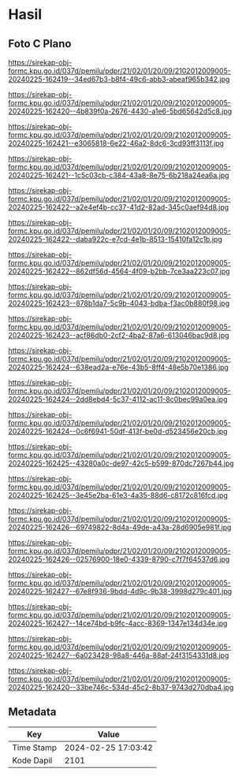 # Hasil

## Foto C Plano

https://sirekap-obj-formc.kpu.go.id/037d/pemilu/pdpr/21/02/01/20/09/2102012009005-20240225-162419--34ed67b3-b8f4-49c6-abb3-abeaf965b342.jpg

https://sirekap-obj-formc.kpu.go.id/037d/pemilu/pdpr/21/02/01/20/09/2102012009005-20240225-162420--4b839f0a-2676-4430-a1e6-5bd65642d5c8.jpg

https://sirekap-obj-formc.kpu.go.id/037d/pemilu/pdpr/21/02/01/20/09/2102012009005-20240225-162421--e3065818-6e22-46a2-8dc6-3cd93ff3113f.jpg

https://sirekap-obj-formc.kpu.go.id/037d/pemilu/pdpr/21/02/01/20/09/2102012009005-20240225-162421--1c5c03cb-c384-43a8-8e75-6b218a24ea6a.jpg

https://sirekap-obj-formc.kpu.go.id/037d/pemilu/pdpr/21/02/01/20/09/2102012009005-20240225-162422--a2e4ef4b-cc37-41d2-82ad-345c0aef94d8.jpg

https://sirekap-obj-formc.kpu.go.id/037d/pemilu/pdpr/21/02/01/20/09/2102012009005-20240225-162422--daba922c-e7cd-4e1b-8513-15410fa12c1b.jpg

https://sirekap-obj-formc.kpu.go.id/037d/pemilu/pdpr/21/02/01/20/09/2102012009005-20240225-162422--862df56d-4564-4f09-b2bb-7ce3aa223c07.jpg

https://sirekap-obj-formc.kpu.go.id/037d/pemilu/pdpr/21/02/01/20/09/2102012009005-20240225-162423--878b1da7-5c9b-4043-bdba-f3ac0b880f98.jpg

https://sirekap-obj-formc.kpu.go.id/037d/pemilu/pdpr/21/02/01/20/09/2102012009005-20240225-162423--acf86db0-2cf2-4ba2-87a6-613046bac9d8.jpg

https://sirekap-obj-formc.kpu.go.id/037d/pemilu/pdpr/21/02/01/20/09/2102012009005-20240225-162424--638ead2a-e76e-43b5-8ff4-48e5b70e1386.jpg

https://sirekap-obj-formc.kpu.go.id/037d/pemilu/pdpr/21/02/01/20/09/2102012009005-20240225-162424--2dd8ebd4-5c37-4112-ac11-8c0bec99a0ea.jpg

https://sirekap-obj-formc.kpu.go.id/037d/pemilu/pdpr/21/02/01/20/09/2102012009005-20240225-162424--0c6f6941-50df-413f-be0d-d523456e20cb.jpg

https://sirekap-obj-formc.kpu.go.id/037d/pemilu/pdpr/21/02/01/20/09/2102012009005-20240225-162425--43280a0c-de97-42c5-b599-870dc7267b44.jpg

https://sirekap-obj-formc.kpu.go.id/037d/pemilu/pdpr/21/02/01/20/09/2102012009005-20240225-162425--3e45e2ba-61e3-4a35-88d6-c8172c816fcd.jpg

https://sirekap-obj-formc.kpu.go.id/037d/pemilu/pdpr/21/02/01/20/09/2102012009005-20240225-162426--69749822-8d4a-49de-a43a-28d6905e981f.jpg

https://sirekap-obj-formc.kpu.go.id/037d/pemilu/pdpr/21/02/01/20/09/2102012009005-20240225-162426--02576900-18e0-4339-8790-c7f7f64537d6.jpg

https://sirekap-obj-formc.kpu.go.id/037d/pemilu/pdpr/21/02/01/20/09/2102012009005-20240225-162427--67e8f936-9bdd-4d9c-9b38-3998d279c401.jpg

https://sirekap-obj-formc.kpu.go.id/037d/pemilu/pdpr/21/02/01/20/09/2102012009005-20240225-162427--14ce74bd-b9fc-4acc-8369-1347e134d34e.jpg

https://sirekap-obj-formc.kpu.go.id/037d/pemilu/pdpr/21/02/01/20/09/2102012009005-20240225-162427--6a023428-98a8-446a-88af-24f3154331d8.jpg

https://sirekap-obj-formc.kpu.go.id/037d/pemilu/pdpr/21/02/01/20/09/2102012009005-20240225-162420--33be746c-534d-45c2-8b37-9743d270dba4.jpg


## Metadata

| Key        | Value               |
| ---------- | ------------------- |
| Time Stamp | 2024-02-25 17:03:42 |
| Kode Dapil | 2101                |



